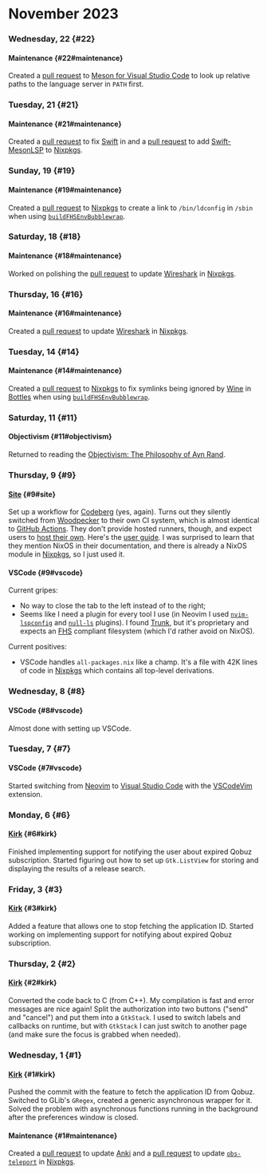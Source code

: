 # November 2023

### Wednesday, 22 {#22}

#### Maintenance {#22#maintenance}

Created a [pull request](https://github.com/mesonbuild/vscode-meson/pull/198) to [Meson for Visual Studio Code](https://github.com/mesonbuild/vscode-meson) to look up relative paths to the language server in `PATH` first.

### Tuesday, 21 {#21}

#### Maintenance {#21#maintenance}

Created a [pull request](https://github.com/NixOS/nixpkgs/pull/269015) to fix [Swift](http://swift.org) in and a [pull request](https://github.com/NixOS/nixpkgs/pull/269042) to add [Swift-MesonLSP](https://github.com/JCWasmx86/Swift-MesonLSP) to [Nixpkgs](https://github.com/NixOS/nixpkgs).

### Sunday, 19 {#19}

#### Maintenance {#19#maintenance}

Created a [pull request](https://github.com/NixOS/nixpkgs/pull/268499) to [Nixpkgs](https://github.com/NixOS/nixpkgs) to create a link to `/bin/ldconfig` in `/sbin` when using [`buildFHSEnvBubblewrap`](https://nixos.org/manual/nixpkgs/unstable/#sec-fhs-environments).

### Saturday, 18 {#18}

#### Maintenance {#18#maintenance}

Worked on polishing the [pull request](https://github.com/NixOS/nixpkgs/pull/267899) to update [Wireshark](https://www.wireshark.org) in [Nixpkgs](https://github.com/NixOS/nixpkgs).

### Thursday, 16 {#16}

#### Maintenance {#16#maintenance}

Created a [pull request](https://github.com/NixOS/nixpkgs/pull/267899) to update [Wireshark](https://www.wireshark.org) in [Nixpkgs](https://github.com/NixOS/nixpkgs).

### Tuesday, 14 {#14}

#### Maintenance {#14#maintenance}

Created a [pull request](https://github.com/NixOS/nixpkgs/pull/267504) to [Nixpkgs](https://github.com/NixOS/nixpkgs) to fix symlinks being ignored by [Wine](https://www.winehq.org) in [Bottles](https://usebottles.com) when using [`buildFHSEnvBubblewrap`](https://nixos.org/manual/nixpkgs/unstable/#sec-fhs-environments).

### Saturday, 11 {#11}

#### Objectivism {#11#objectivism}

Returned to reading the [Objectivism: The Philosophy of Ayn Rand](https://en.wikipedia.org/wiki/Objectivism:_The_Philosophy_of_Ayn_Rand).

### Thursday, 9 {#9}

#### [Site](../../git.md#site) {#9#site}

Set up a workflow for [Codeberg](https://codeberg.org) (yes, again). Turns out they silently switched from [Woodpecker](https://woodpecker-ci.org) to their own CI system, which is almost identical to [GitHub Actions](https://github.com/features/actions). They don't provide hosted runners, though, and expect users to [host their own](https://forgejo.org/docs/next/admin/actions/#forgejo-runner). Here's the [user guide](https://forgejo.org/docs/next/user/actions). I was surprised to learn that they mention NixOS in their documentation, and there is already a NixOS module in [Nixpkgs](https://github.com/NixOS/nixpkgs), so I just used it.

#### VSCode {#9#vscode}

Current gripes:

- No way to close the tab to the left instead of to the right;
- Seems like I need a plugin for every tool I use (in Neovim I used [`nvim-lspconfig`](https://github.com/neovim/nvim-lspconfig) and [`null-ls`](https://github.com/jose-elias-alvarez/null-ls.nvim) plugins). I found [Trunk](https://trunk.io), but it's proprietary and expects an [FHS](https://en.wikipedia.org/wiki/Filesystem_Hierarchy_Standard) compliant filesystem (which I'd rather avoid on NixOS).

Current positives:

- VSCode handles `all-packages.nix` like a champ. It's a file with 42K lines of code in [Nixpkgs](https://github.com/NixOS/nixpkgs) which contains all top-level derivations.

### Wednesday, 8 {#8}

#### VSCode {#8#vscode}

Almost done with setting up VSCode.

### Tuesday, 7 {#7}

#### VSCode {#7#vscode}

Started switching from [Neovim](https://neovim.io) to [Visual Studio Code](https://code.visualstudio.com) with the [VSCodeVim](https://github.com/VSCodeVim/Vim) extension.

### Monday, 6 {#6}

#### [Kirk](../../git.md#kirk) {#6#kirk}

Finished implementing support for notifying the user about expired Qobuz subscription. Started figuring out how to set up `Gtk.ListView` for storing and displaying the results of a release search.

### Friday, 3 {#3}

#### [Kirk](../../git.md#kirk) {#3#kirk}

Added a feature that allows one to stop fetching the application ID. Started working on implementing support for notifying about expired Qobuz subscription.

### Thursday, 2 {#2}

#### [Kirk](../../git.md#kirk) {#2#kirk}

Converted the code back to C (from C++). My compilation is fast and error messages are nice again! Split the authorization into two buttons ("send" and "cancel") and put them into a `GtkStack`. I used to switch labels and callbacks on runtime, but with `GtkStack` I can just switch to another page (and make sure the focus is grabbed when needed).

### Wednesday, 1 {#1}

#### [Kirk](../../git.md#kirk) {#1#kirk}

Pushed the commit with the feature to fetch the application ID from Qobuz. Switched to GLib's `GRegex`, created a generic asynchronous wrapper for it. Solved the problem with asynchronous functions running in the background after the preferences window is closed.

#### Maintenance {#1#maintenance}

Created a [pull request](https://github.com/NixOS/nixpkgs/pull/264796) to update [Anki](https://apps.ankiweb.net) and a [pull request](https://github.com/NixOS/nixpkgs/pull/264809) to update [`obs-teleport`](https://github.com/fzwoch/obs-teleport) in [Nixpkgs](https://github.com/NixOS/nixpkgs).
